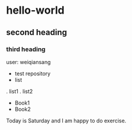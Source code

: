 # hello-world
## second heading
### third heading
user: weiqiansang

* test repository
* list

. list1
. list2
* Book1
* Book2

Today is Saturday and I am happy to do exercise.
